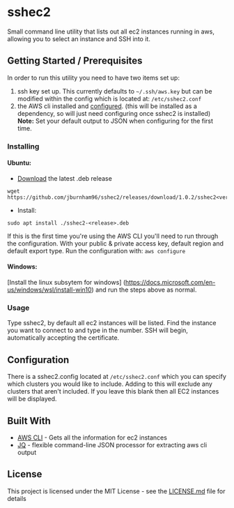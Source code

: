 
# sshec2
Small command line utility that lists out all ec2 instances running in aws, allowing you to select an instance and SSH into it.
## Getting Started / Prerequisites
In order to run this utility you need to have two items set up:
1. ssh key set up. This currently defaults to ```~/.ssh/aws.key``` but can be modified within the config which is located at: ```/etc/sshec2.conf```
2. the AWS cli installed and [configured](https://docs.aws.amazon.com/cli/latest/userguide/cli-chap-configure.html). (this will be installed as a dependency, so will just need configuring once sshec2 is installed)
**Note:** Set your default output to JSON when configuring for the first time.
### Installing  
#### Ubuntu:
- [Download](https://github.com/jburnham96/sshec2/releases) the latest .deb release
```
wget https://github.com/jburnham96/sshec2/releases/download/1.0.2/sshec2<version>.deb
```
- Install:
``` 
sudo apt install ./sshec2-<release>.deb
```
If this is the first time you're using the AWS CLI you'll need to run through the configuration. With your public & private access key,  default region and default export type. Run the configuration with:
```aws configure```
#### Windows:
[Install the linux subsytem for windows] (https://docs.microsoft.com/en-us/windows/wsl/install-win10)  and run the steps above as normal.
### Usage
Type sshec2, by default all ec2 instances will be listed. Find the instance you want to connect to and type in the number. SSH will begin, automatically accepting the certificate.
## Configuration
There is a sshec2.config located at ```/etc/sshec2.conf``` which you can specify which clusters you would like to include. Adding to this will exclude any clusters that aren't included. If you leave this blank then all EC2 instances will be displayed.
## Built With
* [AWS CLI](https://docs.aws.amazon.com/cli/) - Gets all the information for ec2 instances
* [JQ](https://stedolan.github.io/jq/) - flexible command-line JSON processor for extracting aws cli output
## License
This project is licensed under the MIT License - see the [LICENSE.md](LICENSE.md) file for details
